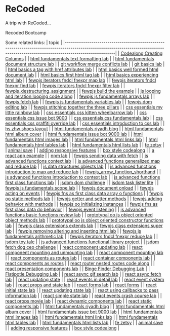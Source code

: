 # ReCoded
A trip with ReCoded...

Recoded Bootcamp 

Some related links: 
| topic                                                                                                                                                                               |
|-------------------------------------------------------------------------------------------------------------------------------------------------------------------------------------|
| [Codealong Creating Columns](https://github.com/learn-co-students/Codealong-Creating-Columns-recoded-istanbul-2019)                                                                 |
| [html fundamentals text formatting lab](https://github.com/learn-co-students/html-fundamentals-text-formatting-lab-recoded-istanbul-2019)                                           |
| [html fundamentals document structure lab](https://github.com/learn-co-students/html-fundamentals-document-structure-lab-recoded-istanbul-2019)                                     |
| [git workflow merge conflicts lab](https://github.com/learn-co-students/git-workflow-merge-conflicts-lab-recoded-istanbul-2019)                                                     |
| [git basics lab](https://github.com/learn-co-students/git-basics-lab-recoded-istanbul-2019)                                                                                         |
| [html basics a tag with href attributes lab](https://github.com/learn-co-students/html-basics-a-tag-with-href-attributes-lab-recoded-istanbul-2019)                                 |
| [html basics well formed html document lab](https://github.com/learn-co-students/html-basics-well-formed-html-document-lab-recoded-istanbul-2019)                                   |
| [html basics first html tag lab](https://github.com/learn-co-students/html-basics-first-html-tag-lab-recoded-istanbul-2019)                                                         |
| [html basics experiencing html lab](https://github.com/learn-co-students/html-basics-experiencing-html-lab-recoded-istanbul-2019)                                                   |
| [fewpjs iterators fndcl fnexpr map lab](https://github.com/learn-co-students/fewpjs-iterators-fndcl-fnexpr-map-lab-recoded-istanbul-2019)                                           |
| [fewpjs iterators fndcl fnexpr find lab](https://github.com/learn-co-students/fewpjs-iterators-fndcl-fnexpr-find-lab-recoded-istanbul-2019)                                         |
| [fewpjs iterators fndcl fnexpr filter lab](https://github.com/learn-co-students/fewpjs-iterators-fndcl-fnexpr-filter-lab-recoded-istanbul-2019)                                     |
| [fewpjs_destructuring_assignment](https://github.com/learn-co-students/fewpjs_destructuring_assignment-recoded-istanbul-2019)                                                       |
| [fewpjs build the example](https://github.com/learn-co-students/fewpjs-build-the-example-recoded-istanbul-2019)                                                                     |
| [js looping and iteration looping code along](https://github.com/learn-co-students/js-looping-and-iteration-looping-code-along-recoded-istanbul-2019)                               |
| [fewpjs js fundamentals arrays lab](https://github.com/learn-co-students/fewpjs-js-fundamentals-arrays-lab-recoded-istanbul-2019)                                                   |
| [fewpjs fetch lab](https://github.com/learn-co-students/fewpjs-fetch-lab-recoded-istanbul-2019)                                                                                     |
| [fewpjs js fundamentals variables lab](https://github.com/learn-co-students/fewpjs-js-fundamentals-variables-lab-recoded-istanbul-2019)                                             |
| [fewpjs dom editing lab](https://github.com/learn-co-students/fewpjs-dom-editing-lab-recoded-istanbul-2019)                                                                         |
| [fewpjs stitching together the three pillars](https://github.com/learn-co-students/fewpjs-stitching-together-the-three-pillars-recoded-istanbul-2019)                               |
| [css essentials my little rainbow lab](https://github.com/learn-co-students/css-essentials-my-little-rainbow-lab-recoded-istanbul-2019)                                             |
| [css essentials css kitten wheelbarrow lab](https://github.com/learn-co-students/css-essentials-css-kitten-wheelbarrow-lab-recoded-istanbul-2019)                                   |
| [css essentials css issue bot 9000](https://github.com/learn-co-students/css-essentials-css-issue-bot-9000-recoded-istanbul-2019)                                                   |
| [css essentials css fundamentals lab](https://github.com/learn-co-students/css-essentials-css-fundamentals-lab-recoded-istanbul-2019)                                               |
| [css essentials css graffiti override lab](https://github.com/learn-co-students/css-essentials-css-graffiti-override-lab-recoded-istanbul-2019)                                     |
| [css essentials introduction to css lab](https://github.com/learn-co-students/css-essentials-introduction-to-css-lab-recoded-istanbul-2019)                                         |
| [hs zhw shoes layout](https://github.com/learn-co-students/hs-zhw-shoes-layout-recoded-istanbul-2019)                                                                               |
| [html fundamentals riyadh blog](https://github.com/learn-co-students/html-fundamentals-riyadh-blog-recoded-istanbul-2019)                                                           |
| [html fundamentals html album cover](https://github.com/learn-co-students/html-fundamentals-html-album-cover-recoded-istanbul-2019)                                                 |
| [html fundamentals issue bot 9000 lab](https://github.com/learn-co-students/html-fundamentals-issue-bot-9000-lab-recoded-istanbul-2019)                                             |
| [html fundamentals html images lab](https://github.com/learn-co-students/html-fundamentals-html-images-lab-recoded-istanbul-2019)                                                   |
| [html fundamentals html links lab](https://github.com/learn-co-students/html-fundamentals-html-links-lab-recoded-istanbul-2019)                                                     |
| [html fundamentals html tables lab](https://github.com/learn-co-students/html-fundamentals-html-tables-lab-recoded-istanbul-2019)                                                   |
| [html fundamentals html lists lab](https://github.com/learn-co-students/html-fundamentals-html-lists-lab-recoded-istanbul-2019)                                                     |
| [fe zetsy](https://github.com/learn-co-students/fe-zetsy-recoded-istanbul-2019)                                                                                                     |
| [animal save](https://github.com/learn-co-students/animal-save-recoded-istanbul-2019)                                                                                               |
| [adding responsive features](https://github.com/learn-co-students/adding-responsive-features-recoded-istanbul-2019)                                                                 |
| [box style codealong](https://github.com/learn-co-students/box-style-codealong-recoded-istanbul-2019)                                                                               |
| [a react app example](https://github.com/learn-co-students/a-react-app-example-recoded-istanbul-2019)                                                                               |
| [npm lab](https://github.com/learn-co-students/npm-lab-recoded-istanbul-2019)                                                                                                       |
| [fewpjs sending data with fetch](https://github.com/learn-co-students/fewpjs-sending-data-with-fetch-recoded-istanbul-2019)                                                         |
| [js advanced functions context lab](https://github.com/learn-co-students/js-advanced-functions-context-lab-recoded-istanbul-2019)                                                   |
| [js advanced functions generalized map and reduce lab](https://github.com/learn-co-students/js-advanced-functions-generalized-map-and-reduce-lab-recoded-istanbul-2019)             |
| [js data structures objects lab](https://github.com/learn-co-students/js-data-structures-objects-lab-recoded-istanbul-2019)                                                         |
| [js advanced functions introduction to map and reduce lab](https://github.com/learn-co-students/js-advanced-functions-introduction-to-map-and-reduce-lab-recoded-istanbul-2019)     |
| [fewpjs_arrow_function_shorthand](https://github.com/learn-co-students/fewpjs_arrow_function_shorthand-recoded-istanbul-2019)                                                       |
| [js advanced functions introduction to context lab](https://github.com/learn-co-students/js-advanced-functions-introduction-to-context-lab-recoded-istanbul-2019)                   |
| [js advanced functions first class functions lab](https://github.com/learn-co-students/js-advanced-functions-first-class-functions-lab-recoded-istanbul-2019)                       |
| [jsdom dom challenge](https://github.com/learn-co-students/jsdom-dom-challenge-recoded-istanbul-2019)                                                                               |
| [jsdom task lister lite](https://github.com/learn-co-students/jsdom-task-lister-lite-recoded-istanbul-2019)                                                                         |
| [fewpjs js fundamentals scope lab](https://github.com/learn-co-students/fewpjs-js-fundamentals-scope-lab-recoded-istanbul-2019)                                                     |
| [fewpjs document onload](https://github.com/learn-co-students/fewpjs-document-onload-recoded-istanbul-2019)                                                                         |
| [fewpjs acting on events](https://github.com/learn-co-students/fewpjs-acting-on-events-recoded-istanbul-2019)                                                                       |
| [fewpjs fns as first class data array o functions](https://github.com/learn-co-students/fewpjs-fns-as-first-class-data-array-o-functions-recoded-istanbul-2019)                     |
| [fewpjs oo static methods lab](https://github.com/learn-co-students/fewpjs-oo-static-methods-lab-recoded-istanbul-2019)                                                             |
| [fewpjs getter and setter methods](https://github.com/learn-co-students/fewpjs-getter-and-setter-methods-recoded-istanbul-2019)                                                     |
| [fewpjs adding behavior with methods](https://github.com/learn-co-students/fewpjs-adding-behavior-with-methods-recoded-istanbul-2019)                                               |
| [fewpjs oo initializing instances](https://github.com/learn-co-students/fewpjs-oo-initializing-instances-recoded-istanbul-2019)                                                     |
| [fewpjs fns as first class data do behavior](https://github.com/learn-co-students/fewpjs-fns-as-first-class-data-do-behavior-recoded-istanbul-2019)                                 |
| [fewpjs event listening](https://github.com/learn-co-students/fewpjs-event-listening-recoded-istanbul-2019)                                                                         |
| [js advanced functions basic functions review lab](https://github.com/learn-co-students/js-advanced-functions-basic-functions-review-lab-recoded-istanbul-2019)                     |
| [prototypal oo js object oriented object methods lab](https://github.com/learn-co-students/prototypal-oo-js-object-oriented-object-methods-lab-recoded-istanbul-2019)               |
| [prototypal oo js object oriented constructor functions lab](https://github.com/learn-co-students/prototypal-oo-js-object-oriented-constructor-functions-lab-recoded-istanbul-2019) |
| [fewpjs class extensions extends lab](https://github.com/learn-co-students/fewpjs-class-extensions-extends-lab-recoded-istanbul-2019)                                               |
| [fewpjs class extensions super lab](https://github.com/learn-co-students/fewpjs-class-extensions-super-lab-recoded-istanbul-2019)                                                   |
| [fewpjs removing altering and inserting html lab](https://github.com/learn-co-students/fewpjs-removing-altering-and-inserting-html-lab-recoded-istanbul-2019)                       |
| [fewpjs js fundamentals arithmetic lab](https://github.com/learn-co-students/fewpjs-js-fundamentals-arithmetic-lab-recoded-istanbul-2019)                                           |
| [fewpjs iterators fndcl fnexpr reduce lab](https://github.com/learn-co-students/fewpjs-iterators-fndcl-fnexpr-reduce-lab-recoded-istanbul-2019)                                     |
| [jsdom toy tale](https://github.com/learn-co-students/jsdom-toy-tale-recoded-istanbul-2019)                                                                                         |
| [js advanced functions functional library project](https://github.com/learn-co-students/js-advanced-functions-functional-library-project-recoded-istanbul-2019)                     |
| [jsdom fetch dog ceo challenge](https://github.com/learn-co-students/jsdom-fetch-dog-ceo-challenge-recoded-istanbul-2019)                                                           |
| [react component updating lab](https://github.com/learn-co-students/react-component-updating-lab-recoded-istanbul-2019)                                                             |
| [react component mounting and unmounting lab](https://github.com/learn-co-students/react-component-mounting-and-unmounting-lab-recoded-istanbul-2019)                               |
| [react component mounting lab](https://github.com/learn-co-students/react-component-mounting-lab-recoded-istanbul-2019)                                                             |
| [react components as routes lab](https://github.com/learn-co-students/react-components-as-routes-lab-recoded-istanbul-2019)                                                         |
| [react container components lab](https://github.com/learn-co-students/react-container-components-lab-recoded-istanbul-2019)                                                         |
| [react components as routes](https://github.com/learn-co-students/react-components-as-routes-recoded-istanbul-2019)                                                                 |
| [react router nested routes code along](https://github.com/learn-co-students/react-router-nested-routes-code-along-recoded-istanbul-2019)                                           |
| [react presentation components lab](https://github.com/learn-co-students/react-presentation-components-lab-recoded-istanbul-2019)                                                   |
| [Binge Finder Debugging Lab](https://github.com/learn-co-students/Binge-Finder-Debugging-Lab-recoded-istanbul-2019)                                                                 |
| [Flatipotle Debugging Lab](https://github.com/learn-co-students/Flatipotle-Debugging-Lab-recoded-istanbul-2019)                                                                     |
| [react async gif search lab](https://github.com/learn-co-students/react-async-gif-search-lab-recoded-istanbul-2019)                                                                 |
| [react async fetch lab](https://github.com/learn-co-students/react-async-fetch-lab-recoded-istanbul-2019)                                                                           |
| [react updating state](https://github.com/learn-co-students/react-updating-state-recoded-istanbul-2019)                                                                             |
| [react events in detail lab](https://github.com/learn-co-students/react-events-in-detail-lab-recoded-istanbul-2019)                                                                 |
| [react event system lab](https://github.com/learn-co-students/react-event-system-lab-recoded-istanbul-2019)                                                                         |
| [react props and state lab](https://github.com/learn-co-students/react-props-and-state-lab-recoded-istanbul-2019)                                                                   |
| [react forms lab](https://github.com/learn-co-students/react-forms-lab-recoded-istanbul-2019)                                                                                       |
| [react forms](https://github.com/learn-co-students/react-forms-recoded-istanbul-2019)                                                                                               |
| [react initial state lab](https://github.com/learn-co-students/react-initial-state-lab-recoded-istanbul-2019)                                                                       |
| [react updating state lab](https://github.com/learn-co-students/react-updating-state-lab-recoded-istanbul-2019)                                                                     |
| [react using callbacks to pass information lab](https://github.com/learn-co-students/react-using-callbacks-to-pass-information-lab-recoded-istanbul-2019)                           |
| [react simple state lab](https://github.com/learn-co-students/react-simple-state-lab-recoded-istanbul-2019)                                                                         |
| [react events crash course lab](https://github.com/learn-co-students/react-events-crash-course-lab-recoded-istanbul-2019)                                                           |
| [react props movie lab](https://github.com/learn-co-students/react-props-movie-lab-recoded-istanbul-2019)                                                                           |
| [react dynamic components lab](https://github.com/learn-co-students/react-dynamic-components-lab-recoded-istanbul-2019)                                                             |
| [react static components lab](https://github.com/learn-co-students/react-static-components-lab-recoded-istanbul-2019)                                                               |
| [html fundamentals riyadh blog](https://github.com/learn-co-students/html-fundamentals-riyadh-blog-recoded-istanbul-2019)                             |
| [html fundamentals html album cover](https://github.com/learn-co-students/html-fundamentals-html-album-cover-recoded-istanbul-2019)                   |
| [html fundamentals issue bot 9000 lab](https://github.com/learn-co-students/html-fundamentals-issue-bot-9000-lab-recoded-istanbul-2019)               |
| [html fundamentals html images lab](https://github.com/learn-co-students/html-fundamentals-html-images-lab-recoded-istanbul-2019)                     |
| [html fundamentals html links lab](https://github.com/learn-co-students/html-fundamentals-html-links-lab-recoded-istanbul-2019)                       |
| [html fundamentals html tables lab](https://github.com/learn-co-students/html-fundamentals-html-tables-lab-recoded-istanbul-2019)                     |
| [html fundamentals html lists lab](https://github.com/learn-co-students/html-fundamentals-html-lists-lab-recoded-istanbul-2019)                       |
| [fe zetsy](https://github.com/learn-co-students/fe-zetsy-recoded-istanbul-2019)                                                                       |
| [animal save](https://github.com/learn-co-students/animal-save-recoded-istanbul-2019)                                                                 |
| [adding responsive features](https://github.com/learn-co-students/adding-responsive-features-recoded-istanbul-2019)                                   |
| [box style codealong](https://github.com/learn-co-students/box-style-codealong-recoded-istanbul-2019)                                                 |
